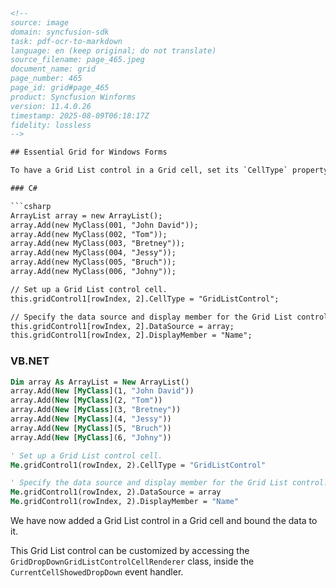 ```html
<!-- 
source: image
domain: syncfusion-sdk
task: pdf-ocr-to-markdown
language: en (keep original; do not translate)
source_filename: page_465.jpeg
document_name: grid
page_number: 465
page_id: grid#page_465
product: Syncfusion Winforms
version: 11.4.0.26
timestamp: 2025-08-09T06:18:17Z
fidelity: lossless
-->

## Essential Grid for Windows Forms

To have a Grid List control in a Grid cell, set its `CellType` property as `GridListControl`. An array is used as the data source in the following example. You can set its `DataSource` and `DisplayMember` properties as follows:

### C#

```csharp
ArrayList array = new ArrayList();
array.Add(new MyClass(001, "John David"));
array.Add(new MyClass(002, "Tom"));
array.Add(new MyClass(003, "Bretney"));
array.Add(new MyClass(004, "Jessy"));
array.Add(new MyClass(005, "Bruch"));
array.Add(new MyClass(006, "Johny"));

// Set up a Grid List control cell.
this.gridControl1[rowIndex, 2].CellType = "GridListControl";

// Specify the data source and display member for the Grid List control.
this.gridControl1[rowIndex, 2].DataSource = array;
this.gridControl1[rowIndex, 2].DisplayMember = "Name";
```

### VB.NET

```vb
Dim array As ArrayList = New ArrayList()
array.Add(New [MyClass](1, "John David"))
array.Add(New [MyClass](2, "Tom"))
array.Add(New [MyClass](3, "Bretney"))
array.Add(New [MyClass](4, "Jessy"))
array.Add(New [MyClass](5, "Bruch"))
array.Add(New [MyClass](6, "Johny"))

' Set up a Grid List control cell.
Me.gridControl1(rowIndex, 2).CellType = "GridListControl"

' Specify the data source and display member for the Grid List control.
Me.gridControl1(rowIndex, 2).DataSource = array
Me.gridControl1(rowIndex, 2).DisplayMember = "Name"
```

We have now added a Grid List control in a Grid cell and bound the data to it.

This Grid List control can be customized by accessing the `GridDropDownGridListControlCellRenderer` class, inside the `CurrentCellShowedDropDown` event handler.

<!-- tags: [syncfusion, grid, windows forms, GridListControl, DataSource, DisplayMember, customization, event handler, GridDropDownGridListControlCellRenderer] -->
```